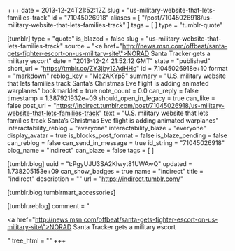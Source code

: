 +++
date = 2013-12-24T21:52:12Z
slug = "us-military-website-that-lets-families-track"
id = "71045026918"
aliases = [ "/post/71045026918/us-military-website-that-lets-families-track" ]
tags = [ ]
type = "tumblr-quote"

[tumblr]
type = "quote"
is_blazed = false
slug = "us-military-website-that-lets-families-track"
source = "<a href=\"http://news.msn.com/offbeat/santa-gets-fighter-escort-on-us-military-site\">NORAD Santa Tracker gets a military escort</a>"
date = "2013-12-24 21:52:12 GMT"
state = "published"
short_url = "https://tmblr.co/ZY3jby12AdHHc"
id = 7.1045026918e+10
format = "markdown"
reblog_key = "Me2AKYp5"
summary = "U.S. military website that lets families track Santa’s Christmas Eve flight is adding animated warplanes"
bookmarklet = true
note_count = 0.0
can_reply = false
timestamp = 1.387921932e+09
should_open_in_legacy = true
can_like = false
post_url = "https://indirect.tumblr.com/post/71045026918/us-military-website-that-lets-families-track"
text = "U.S. military website that lets families track Santa&rsquo;s Christmas Eve flight is adding animated warplanes"
interactability_reblog = "everyone"
interactability_blaze = "everyone"
display_avatar = true
is_blocks_post_format = false
is_blaze_pending = false
can_reblog = false
can_send_in_message = true
id_string = "71045026918"
blog_name = "indirect"
can_blaze = false
tags = [ ]

[tumblr.blog]
uuid = "t:PgyUJU3SA2Klwyt81UWAwQ"
updated = 1.738205153e+09
can_show_badges = true
name = "indirect"
title = "indirect"
description = ""
url = "https://indirect.tumblr.com/"

[tumblr.blog.tumblrmart_accessories]

[tumblr.reblog]
comment = "<p><a href=\"http://news.msn.com/offbeat/santa-gets-fighter-escort-on-us-military-site\">NORAD Santa Tracker gets a military escort</a></p>"
tree_html = ""
+++
